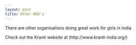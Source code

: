```yaml
---
layout: post
title: Other NGO's
---
```

<p>There are other organisations doing great work for girls in India<p/>
Check out the Kranti website at (http://www.kranti-india.org/)


